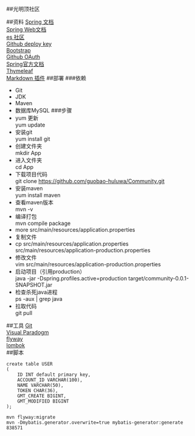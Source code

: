 ##光明顶社区

##资料
[Spring 文档](https://spring.io/guides)  
[Spring Web文档](https://spring.io/guides/gs/serving-web-content)  
[es 社区](https://elasticsearch.cn/explore)  
[Github deploy key](https://developer.github.com/v3/guides/managing=deploy-keys/#deploy-keys)  
[Bootstrap](https://v3.bootcss.com/getting-started/)  
[Github OAuth](https://developer.github.com/apps/building-oauth-apps/creating-an-oauth-app/)  
[Spring官方文档](https://docs.spring.io/spring-boot/docs/2.0.0.RC1/reference/htmlsingle/#boot-features-embedded-database-support)  
[Thymeleaf](https://www.thymeleaf.org/doc/tutorials/3.0/usingthymeleaf.html#setting-attribute-values)  
[Markdown 插件](https://pandao.github.io/editor.md/)
##部署
###依赖
- Git
- JDK
- Maven
- 数据库MySQL
###步骤
- yum 更新  
yum update  
- 安装git  
yum install git 
- 创建文件夹  
mkdir App
- 进入文件夹  
cd App
- 下载项目代码  
git clone https://github.com/guobao-huluwa/Community.git
- 安装maven  
yum install maven  
- 查看maven版本  
mvn -v  
- 编译打包  
mvn compile package
-    more src/main/resources/application.properties 
- 复制文件  
-  cp src/main/resources/application.properties  src/main/resources/application-production.properties 
- 修改文件  
vim  src/main/resources/application-production.properties
- 启动项目（引用production）  
java -jar -Dspring.profiles.active=production target/community-0.0.1-SNAPSHOT.jar
- 检查杀死java进程  
ps -aux | grep java
- 拉取代码  
git pull


##工具
[Git](https://git-scm.com/download)  
[Visual Paradogm](https://www.visual-paradigm.com)  
[flyway](https://flywaydb.org/getstarted/)  
[lombok](https://projectlombok.org/)  
##脚本
```
create table USER
(
	ID INT default primary key,
	ACCOUNT_ID VARCHAR(100),
	NAME VARCHAR(50),
	TOKEN CHAR(36),
	GMT_CREATE BIGINT,
	GMT_MODIFIED BIGINT
);
```
```base
mvn flyway:migrate
mvn -Dmybatis.generator.overwrite=true mybatis-generator:generate
838571  
```